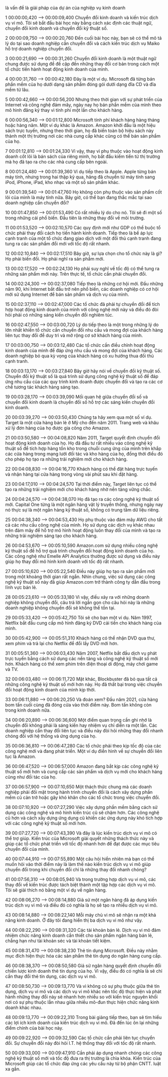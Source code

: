 <!--thiết kế hướng miền-->
<!--@miền (Domain) là gì?-->

là vấn đề
là giải pháp
của dự án
của nghiệp vụ kinh doanh

<!--@Tên miền phụ (Sub-Domain) là gì?-->

<!--@Bối cảnh giới hạn (Bounded Context)-->

<!--@Mô hình miền (Domain model)-->
1
00:00:00,420 --> 00:00:09,400
Chuyển đổi kinh doanh và kiến ​​trúc dịch vụ vi mô.  Tôi sẽ bắt đầu bài học này bằng cách xác định các thuật ngữ, chuyển đổi kinh doanh và chuyển đổi kỹ thuật số.

2
00:00:09,750 --> 00:00:20,760
Đến cuối bài học này, bạn sẽ có thể mô tả lý do tại sao doanh nghiệp cần chuyển đổi và cách kiến ​​trúc dịch vụ Maiko hỗ trợ doanh nghiệp chuyển đổi.

3
00:00:21,690 --> 00:00:31,260
Chuyển đổi kinh doanh là một thuật ngữ chung được sử dụng
 để đề cập đến những thay đổi cơ bản trong cách một tổ chức tiến hành hoạt động kinh doanh của mình.

4
00:00:31,760 --> 00:00:42,180
Đây là một ví dụ.  Microsoft đã từng bán phần mềm của họ dưới dạng sản phẩm đóng gói dưới dạng đĩa CD và đĩa mềm từ lâu.

5
00:00:42,660 --> 00:00:56,200
Nhưng theo thời gian với sự phát triển của Internet và công nghệ đám mây, ngày nay họ bán phần mềm của mình theo mô hình đăng ký thay vì tính phí một lần cho khách hàng.

6
00:00:56,340 --> 00:01:12,800
Microsoft tính phí khách hàng hàng tháng hoặc hàng năm.  Một ví dụ khác là Amazon.  Amazon khởi đầu là một hiệu sách trực tuyến, nhưng theo thời gian, họ đã biến toàn bộ hiệu sách này thành một thị trường nơi các nhà cung cấp khác cũng có thể bán sản phẩm của họ.

7
00:01:12,810 --> 00:01:24,330
Vì vậy, thay vì phụ thuộc vào hoạt động kinh doanh cốt lõi là bán sách của riêng mình, họ bắt đầu kiếm tiền từ thị trường mà họ đã tạo ra cho các nhà cung cấp bên ngoài.

8
00:01:24,480 --> 00:01:39,360
Ví dụ tiếp theo là Apple.  Apple từng bán máy tính, nhưng trong hai thập kỷ qua, hãng đã chuyển từ máy tính sang iPod, iPhone, iPad, kho nhạc và một số sản phẩm khác.

9
00:01:39,540 --> 00:01:47,760
Họ không còn phụ thuộc vào sản phẩm cốt lõi của mình là máy tính nữa.  Bây giờ, có thể bạn đang thắc mắc tại sao doanh nghiệp cần chuyển đổi?

10
00:01:47,850 --> 00:01:53,490
Có rất nhiều lý do cho nó.  Tôi sẽ đi một số trong những cái phổ biến.  Đầu tiên là những thay đổi về môi trường.

11
00:01:53,520 --> 00:02:10,570
Các quy định mới như GDP có thể buộc tổ chức phải thay đổi cách họ tiến hành kinh doanh.  Tiếp theo là bể áp lực cạnh tranh của một tổ chức đang giao dịch với một đối thủ cạnh tranh đang tung ra các sản phẩm đổi mới với tốc độ rất nhanh.

12
00:02:10,840 --> 00:02:17,510
Bây giờ, sự lựa chọn cho tổ chức này là gì?  Họ phải biến đổi.  Họ phải nghĩ ra sản phẩm mới.

13
00:02:17,520 --> 00:02:24,130
Họ phải suy nghĩ về tốc độ có thể tung ra những sản phẩm mới này.  Trên thực tế, tổ chức cần phải chuyển đổi.

14
00:02:24,300 --> 00:02:37,080
Tiếp theo là những cơ hội mới.  Đầu những năm 90, khi Internet bắt đầu trở nên phổ biến, các doanh nghiệp có cơ hội mới sử dụng Internet để bán sản phẩm và dịch vụ của mình.

15
00:02:37,110 --> 00:02:47,000
Các tổ chức đã phải tự chuyển đổi để tích hợp hoạt động kinh doanh của mình với công nghệ mới này và điều đó đòi hỏi phải có những sáng kiến ​​chuyển đổi nghiêm túc.

16
00:02:47,550 --> 00:03:00,720
Lý do tiếp theo là một trong những lý do lớn nhất khiến tổ chức cần chuyển đổi nhu cầu và mong đợi của khách hàng liên tục thay đổi để duy trì và mở rộng cơ sở khách hàng của mình.

17
00:03:00,750 --> 00:03:12,480
Các tổ chức cần điều chỉnh hoạt động kinh doanh của mình để đáp ứng nhu cầu và mong đợi của khách hàng.  Các doanh nghiệp bỏ qua kỳ vọng của khách hàng có xu hướng thua đối thủ cạnh tranh.

18
00:03:13,170 --> 00:03:27,840
Bây giờ hãy nói về chuyển đổi kỹ thuật số.  Chuyển đổi kỹ thuật số là quá trình sử dụng công nghệ kỹ thuật số để đáp ứng nhu cầu của các quy trình kinh doanh được chuyển đổi và tạo ra các cơ chế tương tác khách hàng sáng tạo.

19
00:03:28,170 --> 00:03:39,090
Mối quan hệ giữa chuyển đổi số và chuyển đổi kinh doanh là chuyển đổi số hỗ trợ các sáng kiến ​​chuyển đổi kinh doanh.

20
00:03:39,270 --> 00:03:50,430
Chúng ta hãy xem qua một số ví dụ.  Target là một cửa hàng bán lẻ ở Mỹ cho đến năm 2011. Trang web và khâu xử lý đơn hàng của họ được gia công cho Amazon.

21
00:03:50,580 --> 00:04:08,820
Năm 2011, Target quyết định chuyển đổi hoạt động kinh doanh của họ.  Họ đã đầu tư rất nhiều vào công nghệ kỹ thuật số để tích hợp hàng tồn kho trong chuỗi cung ứng của mình trên khắp các cửa hàng trong mạng lưới đối tác và kho hàng của họ, đồng thời điều đó cho phép họ tạo ra những trải nghiệm mới cho khách hàng.

22
00:04:08,830 --> 00:04:16,770
Khách hàng có thể đặt hàng trực tuyến và nhận hàng tại cửa hàng trong vòng vài phút sau khi đặt hàng.

23
00:04:17,010 --> 00:04:24,570
Tại thời điểm này, Target liên tục có thể tạo ra những trải nghiệm mới cho khách hàng nhờ nền tảng vững chắc.

24
00:04:24,570 --> 00:04:38,070
Họ đã tạo ra các công nghệ kỹ thuật số mới.  Capital One từng là một ngân hàng vật lý truyền thống, nhưng ngày nay nó thực sự là một ngân hàng kỹ thuật số, không có trung tâm dữ liệu riêng.

25
00:04:38,340 --> 00:04:53,430
Họ phụ thuộc vào đám mây AWG cho tất cả các nhu cầu công nghệ của mình.  Họ sử dụng các dịch vụ khác nhau trên đám mây để hỗ trợ mô hình hoạt động luôn thay đổi của mình và tạo ra những trải nghiệm sáng tạo cho khách hàng.

26
00:04:53,670 --> 00:05:10,590
Amazon.com sử dụng nhiều công nghệ kỹ thuật số để hỗ trợ quá trình chuyển đổi hoạt động kinh doanh của họ.  Các công nghệ như Emelle API Analytics thường được sử dụng và điều này giúp họ thay đổi mô hình kinh doanh với tốc độ rất nhanh.

27
00:05:10,620 --> 00:05:22,540
Điều này giúp họ tạo ra sản phẩm mới trong một khoảng thời gian rất ngắn.  Nhìn chung, việc sử dụng các công nghệ kỹ thuật số này đã giúp Amazon.com trở thành công ty dẫn đầu trong lĩnh vực bán lẻ.

28
00:05:23,610 --> 00:05:33,180
Vì vậy, điều xảy ra với những doanh nghiệp không chuyển đổi, câu trả lời ngắn gọn cho câu hỏi này là những doanh nghiệp không chuyển đổi sẽ không thể tồn tại.

29
00:05:33,420 --> 00:05:42,750
Tôi sẽ cho bạn một ví dụ.  Năm 1997, Netflix bắt đầu cung cấp mô hình đăng ký DVD cải tiến cho khách hàng của mình.

30
00:05:42,900 --> 00:05:51,310
Khách hàng có thể nhận DVD qua thư, xem phim và trả lại cho Netflix để đổi lấy DVD mới hơn.

31
00:05:51,360 --> 00:06:03,430
Năm 2007, Netflix bắt đầu dịch vụ phát trực tuyến bằng cách sử dụng các nền tảng và công nghệ kỹ thuật số mới hơn.  Khách hàng có thể xem phim trên điện thoại di động, máy chơi game và TV.

32
00:06:03,480 --> 00:06:11,720
Mặt khác, Blockbuster đã bỏ qua tất cả những công nghệ kỹ thuật số mới hơn này.  Họ đã thất bại trong việc chuyển đổi hoạt động kinh doanh của mình kịp thời.

33
00:06:11,880 --> 00:06:20,250
Và đoán xem?  Đầu năm 2021, cửa hàng bom tấn cuối cùng đã đóng cửa vào thời điểm này.  Bom tấn không còn trong kinh doanh nữa.

34
00:06:20,890 --> 00:06:36,600
Một điểm quan trọng cần ghi nhớ là chuyển đổi không phải là sáng kiến ​​hay nhiệm vụ chỉ diễn ra một lần.  Các doanh nghiệp cần thay đổi liên tục và điều này đòi hỏi những thay đổi nhanh chóng đối với hệ thống và ứng dụng của họ.

35
00:06:36,810 --> 00:06:47,280
Các tổ chức phải theo kịp tốc độ của các công nghệ mới và đang phát triển.  Một ví dụ điển hình về sự chuyển đổi liên tục là Amazon.

36
00:06:47,520 --> 00:06:57,000
Amazon đang bắt kịp các công nghệ kỹ thuật số mới hơn và cung cấp các sản phẩm và dịch vụ mới cho khách hàng cũng như đối tác của họ.

37
00:06:57,900 --> 00:07:10,650
Một thách thức chung mà các doanh nghiệp phải đối mặt trong hành trình chuyển đổi là cách xây dựng phần mềm cũ cản trở hoặc gây khó khăn cho các tổ chức trong việc chuyển đổi.

38
00:07:10,920 --> 00:07:27,290
Việc xây dựng phần mềm bằng cách sử dụng các công nghệ và mô hình kiến ​​trúc cũ sẽ chậm hơn.  Các công nghệ cũ hơn và cách xây dựng ứng dụng cũ khiến các ứng dụng này khó tích hợp với các công nghệ kỹ thuật số mới hơn.

39
00:07:27,720 --> 00:07:43,390
Và đây là lúc kiến ​​trúc dịch vụ vi mô có thể trợ giúp.  Kiến trúc của Microsoft giải quyết những thách thức này và giúp các tổ chức phát triển với tốc độ nhanh hơn để đạt được các mục tiêu chuyển đổi của mình.

40
00:07:44,910 --> 00:07:55,890
Một câu hỏi hiển nhiên mà bạn có thể muốn hỏi vào thời điểm này là làm thế nào kiến ​​trúc dịch vụ vi mô giúp chuyển đổi trong khi chuyển đổi chỉ là những thay đổi nhanh chóng?

41
00:07:56,310 --> 00:08:05,940
Và trong trường hợp dịch vụ vi mô, các thay đổi về kiến ​​trúc được tách biệt thành một tập hợp các dịch vụ vi mô.  Tôi sẽ giải thích nó bằng một ví dụ về ngân hàng.

42
00:08:06,270 --> 00:08:14,880
Giả sử một ngân hàng đã áp dụng kiến ​​trúc dịch vụ vi mô và điều đó có nghĩa là họ sẽ tạo ra nhiều dịch vụ vi mô.

43
00:08:14,880 --> 00:08:22,140
Mỗi máy chủ vi mô sẽ nhận ra một khả năng kinh doanh.  Ở đây tôi đang hiển thị ba dịch vụ vi mô như vậy.

44
00:08:22,290 --> 00:08:31,320
Các tài khoản bán lẻ.  Dịch vụ vi mô đảm nhiệm chức năng kinh doanh cần thiết cho sản phẩm ngân hàng bán lẻ, chẳng hạn như tài khoản séc và tài khoản tiết kiệm.

45
00:08:31,470 --> 00:08:38,230
Thẻ tín dụng Microsoft.  Điều này nhằm mục đích hiện thực hóa các sản phẩm thẻ tín dụng do ngân hàng cung cấp.

46
00:08:38,370 --> 00:08:50,580
Giả sử ngân hàng quyết định chuyển đổi chiến lược kinh doanh thẻ tín dụng của họ.  Vì vậy, điều đó có nghĩa là sẽ chỉ cần thay đổi thẻ tín dụng, các dịch vụ vi mô.

47
00:08:50,730 --> 00:09:13,770
Và vì không có sự phụ thuộc giữa thẻ tín dụng, dịch vụ vi mô và các dịch vụ vi mô khác nên tốc độ thực hiện và phát hành những thay đổi này sẽ nhanh hơn nhiều so với kiến ​​trúc nguyên khối nơi có sự phụ thuộc lẫn nhau giữa nhiều mô-đun thực hiện  chức năng kinh doanh khác nhau.

48
00:09:13,770 --> 00:09:22,310
Trong bài giảng tiếp theo, bạn sẽ tìm hiểu các lợi ích kinh doanh của kiến ​​trúc dịch vụ vi mô.  Đã đến lúc ôn lại những điểm chính của bài học này.

49
00:09:22,920 --> 00:09:32,590
Các tổ chức cần phải liên tục chuyển đổi.  Sự chuyển đổi này đòi hỏi I.T.  hệ thống thay đổi với tốc độ rất nhanh.

50
00:09:33,000 --> 00:09:47,910
Cần phải áp dụng nhanh chóng các công nghệ kỹ thuật số mới và tốc độ đưa ra thị trường là chìa khóa. Kiến trúc của Microsoft giúp các tổ chức đáp ứng các yêu cầu này từ bộ phận CNTT.  luật xa gần.

